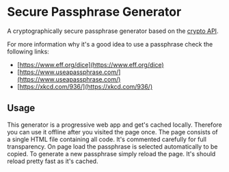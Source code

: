 # Secure Passphrase Generator

A cryptographically secure passphrase generator based on the [crypto API](https://developer.mozilla.org/en-US/docs/Web/API/Window/crypto).

For more information why it's a good idea to use a passphrase check the following links:

- [https://www.eff.org/dice](https://www.eff.org/dice)
- [https://www.useapassphrase.com/](https://www.useapassphrase.com/)
- [https://xkcd.com/936/](https://xkcd.com/936/)

## Usage

This generator is a progressive web app and get's cached locally. Therefore you can use it offline after you visited the page once. The page consists of a single HTML file containing all code. It's commented carefully for full transparency. On page load the passphrase is selected automatically to be copied. To generate a new passphrase simply reload the page. It's should reload pretty fast as it's cached.
